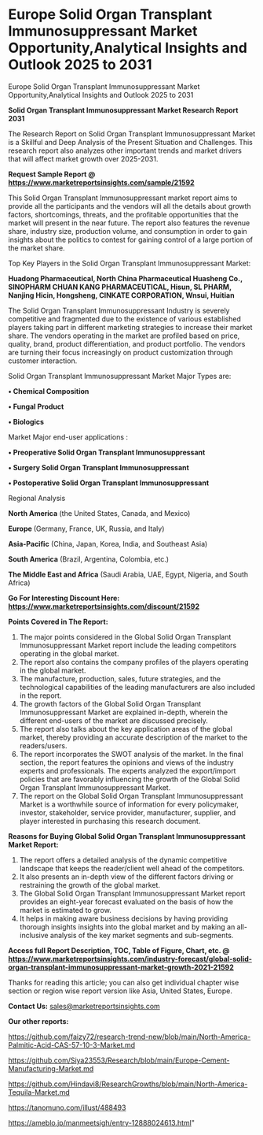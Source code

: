 # Europe Solid Organ Transplant Immunosuppressant Market Opportunity,Analytical Insights and Outlook 2025 to 2031
Europe Solid Organ Transplant Immunosuppressant Market Opportunity,Analytical Insights and Outlook 2025 to 2031

<strong>Solid Organ Transplant Immunosuppressant Market Research Report 2031</strong>

The Research Report on Solid Organ Transplant Immunosuppressant Market is a Skillful and Deep Analysis of the Present Situation and Challenges. This research report also analyzes other important trends and market drivers that will affect market growth over 2025-2031.

<strong>Request Sample Report @ <a href=https://www.marketreportsinsights.com/sample/21592>https://www.marketreportsinsights.com/sample/21592</a></strong>

This Solid Organ Transplant Immunosuppressant market report aims to provide all the participants and the vendors will all the details about growth factors, shortcomings, threats, and the profitable opportunities that the market will present in the near future. The report also features the revenue share, industry size, production volume, and consumption in order to gain insights about the politics to contest for gaining control of a large portion of the market share.

Top Key Players in the Solid Organ Transplant Immunosuppressant Market:

<strong>Huadong Pharmaceutical, North China Pharmaceutical Huasheng Co., SINOPHARM CHUAN KANG PHARMACEUTICAL, Hisun, SL PHARM, Nanjing Hicin, Hongsheng, CINKATE CORPORATION, Wnsui, Huitian</strong>

The Solid Organ Transplant Immunosuppressant Industry is severely competitive and fragmented due to the existence of various established players taking part in different marketing strategies to increase their market share. The vendors operating in the market are profiled based on price, quality, brand, product differentiation, and product portfolio. The vendors are turning their focus increasingly on product customization through customer interaction.

Solid Organ Transplant Immunosuppressant Market Major Types are:

<strong>• Chemical Composition

• Fungal Product

• Biologics</strong>

Market Major end-user applications :

<strong>• Preoperative Solid Organ Transplant Immunosuppressant

• Surgery Solid Organ Transplant Immunosuppressant

• Postoperative Solid Organ Transplant Immunosuppressant</strong>

Regional Analysis

</u><strong><b>North America</b></strong> (the United States, Canada, and Mexico)

<strong><b>Europe </b></strong>(Germany, France, UK, Russia, and Italy)

<strong><b>Asia-Pacific</b></strong> (China, Japan, Korea, India, and Southeast Asia)

<strong><b>South America</b></strong> (Brazil, Argentina, Colombia, etc.)

<strong><b>The Middle East and Africa</b></strong> (Saudi Arabia, UAE, Egypt, Nigeria, and South Africa)

<strong>Go For Interesting Discount Here: <a href=https://www.marketreportsinsights.com/discount/21592>https://www.marketreportsinsights.com/discount/21592</a></strong>

<strong>Points Covered in The Report:</strong>
<ol>
  <li>The major points considered in the Global Solid Organ Transplant Immunosuppressant Market report include the leading competitors operating in the global market.</li>
  <li>The report also contains the company profiles of the players operating in the global market.</li>
  <li>The manufacture, production, sales, future strategies, and the technological capabilities of the leading manufacturers are also included in the report.</li>
  <li>The growth factors of the Global Solid Organ Transplant Immunosuppressant Market are explained in-depth, wherein the different end-users of the market are discussed precisely.</li>
  <li>The report also talks about the key application areas of the global market, thereby providing an accurate description of the market to the readers/users.</li>
  <li>The report incorporates the SWOT analysis of the market. In the final section, the report features the opinions and views of the industry experts and professionals. The experts analyzed the export/import policies that are favorably influencing the growth of the Global Solid Organ Transplant Immunosuppressant Market.</li>
  <li>The report on the Global Solid Organ Transplant Immunosuppressant Market is a worthwhile source of information for every policymaker, investor, stakeholder, service provider, manufacturer, supplier, and player interested in purchasing this research document.</li>
</ol>
<strong>Reasons for Buying Global Solid Organ Transplant Immunosuppressant Market Report:</strong>

<ol>
  <li>The report offers a detailed analysis of the dynamic competitive landscape that keeps the reader/client well ahead of the competitors.</li>
  <li>It also presents an in-depth view of the different factors driving or restraining the growth of the global market.</li>
  <li>The Global Solid Organ Transplant Immunosuppressant Market report provides an eight-year forecast evaluated on the basis of how the market is estimated to grow.</li>
  <li>It helps in making aware business decisions by having providing thorough insights insights into the global market and by making an all-inclusive analysis of the key market segments and sub-segments.</li>
</ol>
<strong>Access full Report Description, TOC, Table of Figure, Chart, etc. @ <a href=https://www.marketreportsinsights.com/industry-forecast/global-solid-organ-transplant-immunosuppressant-market-growth-2021-21592>https://www.marketreportsinsights.com/industry-forecast/global-solid-organ-transplant-immunosuppressant-market-growth-2021-21592</a></strong>


Thanks for reading this article; you can also get individual chapter wise section or region wise report version like Asia, United States, Europe.

<strong>Contact Us:</strong>
sales@marketreportsinsights.com

<strong>Our other reports:</strong>

<a href=https://github.com/faizy72/research-trend-new/blob/main/North-America-Palmitic-Acid-CAS-57-10-3-Market.md>https://github.com/faizy72/research-trend-new/blob/main/North-America-Palmitic-Acid-CAS-57-10-3-Market.md</a>

<a href=https://github.com/Siya23553/Research/blob/main/Europe-Cement-Manufacturing-Market.md>https://github.com/Siya23553/Research/blob/main/Europe-Cement-Manufacturing-Market.md</a>

<a href=https://github.com/Hindavi8/ResearchGrowths/blob/main/North-America-Tequila-Market.md>https://github.com/Hindavi8/ResearchGrowths/blob/main/North-America-Tequila-Market.md</a>

<a href=https://tanomuno.com/illust/488493>https://tanomuno.com/illust/488493</a>

<a href=https://ameblo.jp/manmeetsigh/entry-12888024613.html>https://ameblo.jp/manmeetsigh/entry-12888024613.html</a>"
